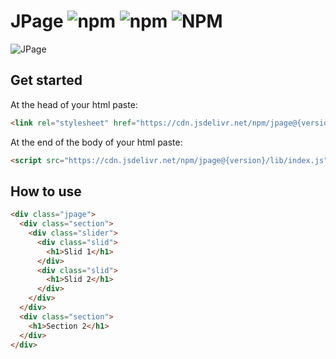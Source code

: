# JPage ![npm](https://img.shields.io/npm/dt/jpage?color=%23FFCC00) ![npm](https://img.shields.io/npm/v/jpage?color=%23FFCC00) ![NPM](https://img.shields.io/npm/l/jpage?color=%23FFCC00)

![JPage](https://i.ibb.co/yfVYxR6/jpage.png)

## Get started
At the head of your html paste:
```html
<link rel="stylesheet" href="https://cdn.jsdelivr.net/npm/jpage@{version}/lib/index.css">
```
At the end of the body of your html paste:
```html
<script src="https://cdn.jsdelivr.net/npm/jpage@{version}/lib/index.js" type="module"></script>
```

## How to use
```html
<div class="jpage">
  <div class="section">
    <div class="slider">
      <div class="slid">
        <h1>Slid 1</h1>
      </div>
      <div class="slid">
        <h1>Slid 2</h1>
      </div>
    </div>
  </div>
  <div class="section">
    <h1>Section 2</h1>
  </div>
</div>
```
